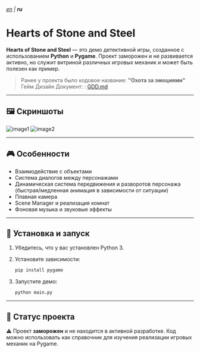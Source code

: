 _[en](README.md) | **ru**_

# Hearts of Stone and Steel

**Hearts of Stone and Steel** — это демо детективной игры, созданное с использованием **Python** и **Pygame**.
Проект заморожен и не развивается активно, но служит витриной различных игровых механик и может быть полезен как пример.

> Ранее у проекта было кодовое название: **"Охота за эмоциями"**<br>
> Гейм Дизайн Документ: : [GDD.md](GDD.md)

---

## 🖼 Скриншоты
![image1](https://github.com/user-attachments/assets/d0eb3d82-5c04-49c2-a5a1-46c8f0551056)
![image2](https://github.com/user-attachments/assets/e315e7ac-6acc-463a-8046-420181480a5d)

---

## 🎮 Особенности

* Взаимодействие с объектами
* Система диалогов между персонажами
* Динамическая система передвижения и разворотов персонажа (быстрая/медленная анимация в зависимости от ситуации)
* Плавная камера
* Scene Manager и реализация комнат
* Фоновая музыка и звуковые эффекты

---

## 🚀 Установка и запуск

1. Убедитесь, что у вас установлен Python 3.
2. Установите зависимости:

   ```bash
   pip install pygame
   ```
3. Запустите демо:

   ```bash
   python main.py
   ```

---

## 📌 Статус проекта

⚠️ Проект **заморожен** и не находится в активной разработке.
Код можно использовать как справочник для изучения реализации игровых механик на Pygame.
